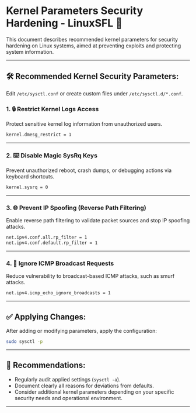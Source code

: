 # Kernel Parameters Security Hardening - LinuxSFL 🔧

This document describes recommended kernel parameters for security hardening on Linux systems, aimed at preventing exploits and protecting system information.

---

## 🛠️ Recommended Kernel Security Parameters:

Edit `/etc/sysctl.conf` or create custom files under `/etc/sysctl.d/*.conf`.

### 1. 🔒 Restrict Kernel Logs Access

Protect sensitive kernel log information from unauthorized users.

```bash
kernel.dmesg_restrict = 1
```

---

### 2. ⌨️ Disable Magic SysRq Keys

Prevent unauthorized reboot, crash dumps, or debugging actions via keyboard shortcuts.

```bash
kernel.sysrq = 0
```

---

### 3. 🌐 Prevent IP Spoofing (Reverse Path Filtering)

Enable reverse path filtering to validate packet sources and stop IP spoofing attacks.

```bash
net.ipv4.conf.all.rp_filter = 1
net.ipv4.conf.default.rp_filter = 1
```

---

### 4. 🚨 Ignore ICMP Broadcast Requests

Reduce vulnerability to broadcast-based ICMP attacks, such as smurf attacks.

```bash
net.ipv4.icmp_echo_ignore_broadcasts = 1
```

---

## ✅ Applying Changes:

After adding or modifying parameters, apply the configuration:

```bash
sudo sysctl -p
```

---

## 📌 Recommendations:

- Regularly audit applied settings (`sysctl -a`).
- Document clearly all reasons for deviations from defaults.
- Consider additional kernel parameters depending on your specific security needs and operational environment.

---
